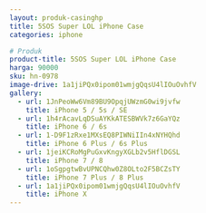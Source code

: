 ```yaml
---
layout: produk-casinghp
title: 5SOS Super LOL iPhone Case
categories: iphone

# Produk
product-title: 5SOS Super LOL iPhone Case
harga: 90000
sku: hn-0978
image-drive: 1a1jiPQx0ipom01wmjgQqsU4lIOuOvhfV
gallery:
  - url: 1JnPeoWw6Vm89BU9OpqjUWzmG0wi9jvfw
    title: iPhone 5 / 5s / SE
  - url: 1h4rAcavLqDSuAYKkATESBWVk7z6GaYQz
    title: iPhone 6 / 6s
  - url: 1-D9F1zRxe1MXsEQ8PIWNiIIn4xNYHQhd
    title: iPhone 6 Plus / 6s Plus
  - url: 1jeiKCRoMgPuGxvKngyXGLb2v5HflDGSL
    title: iPhone 7 / 8
  - url: 1oSgpgtwBvUPNCQhw0Z8OLto2F5BCZsTY
    title: iPhone 7 Plus / 8 Plus
  - url: 1a1jiPQx0ipom01wmjgQqsU4lIOuOvhfV
    title: iPhone X
---
```

